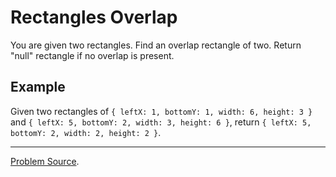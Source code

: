 # Rectangles Overlap

You are given two rectangles. Find an overlap rectangle of two. Return "null" rectangle
if no overlap is present.

Example
-------

Given two rectangles of `{ leftX: 1, bottomY: 1, width: 6, height: 3 }` and 
`{ leftX: 5, bottomY: 2, width: 3, height: 6 }`, return 
`{ leftX: 5, bottomY: 2, width: 2, height: 2 }`.

---

[Problem Source](https://www.interviewcake.com/question/javascript/rectangular-love).